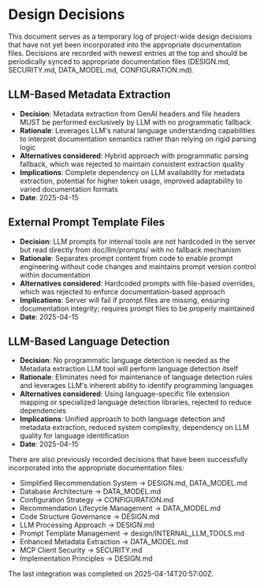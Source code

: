 # Design Decisions

This document serves as a temporary log of project-wide design decisions that have not yet been incorporated into the appropriate documentation files. Decisions are recorded with newest entries at the top and should be periodically synced to appropriate documentation files (DESIGN.md, SECURITY.md, DATA_MODEL.md, CONFIGURATION.md).

## LLM-Based Metadata Extraction

- **Decision**: Metadata extraction from GenAI headers and file headers MUST be performed exclusively by LLM with no programmatic fallback
- **Rationale**: Leverages LLM's natural language understanding capabilities to interpret documentation semantics rather than relying on rigid parsing logic
- **Alternatives considered**: Hybrid approach with programmatic parsing fallback, which was rejected to maintain consistent extraction quality
- **Implications**: Complete dependency on LLM availability for metadata extraction, potential for higher token usage, improved adaptability to varied documentation formats
- **Date**: 2025-04-15

## External Prompt Template Files

- **Decision**: LLM prompts for internal tools are not hardcoded in the server but read directly from doc/llm/prompts/ with no fallback mechanism
- **Rationale**: Separates prompt content from code to enable prompt engineering without code changes and maintains prompt version control within documentation
- **Alternatives considered**: Hardcoded prompts with file-based overrides, which was rejected to enforce documentation-based approach
- **Implications**: Server will fail if prompt files are missing, ensuring documentation integrity; requires prompt files to be properly maintained
- **Date**: 2025-04-15

## LLM-Based Language Detection

- **Decision**: No programmatic language detection is needed as the Metadata extraction LLM tool will perform language detection itself
- **Rationale**: Eliminates need for maintenance of language detection rules and leverages LLM's inherent ability to identify programming languages
- **Alternatives considered**: Using language-specific file extension mapping or specialized language detection libraries, rejected to reduce dependencies
- **Implications**: Unified approach to both language detection and metadata extraction, reduced system complexity, dependency on LLM quality for language identification
- **Date**: 2025-04-15

There are also previously recorded decisions that have been successfully incorporated into the appropriate documentation files:

- Simplified Recommendation System → DESIGN.md, DATA_MODEL.md
- Database Architecture → DATA_MODEL.md
- Configuration Strategy → CONFIGURATION.md
- Recommendation Lifecycle Management → DATA_MODEL.md 
- Code Structure Governance → DESIGN.md
- LLM Processing Approach → DESIGN.md
- Prompt Template Management → design/INTERNAL_LLM_TOOLS.md
- Enhanced Metadata Extraction → DATA_MODEL.md
- MCP Client Security → SECURITY.md
- Implementation Principles → DESIGN.md

The last integration was completed on 2025-04-14T20:57:00Z.
